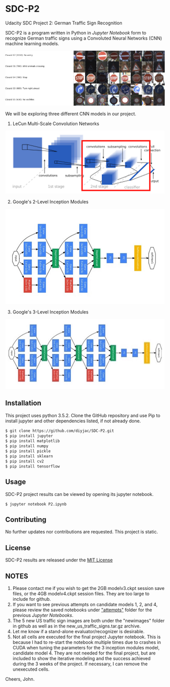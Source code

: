 # SDC-P2
Udacity SDC Project 2: German Traffic Sign Recognition

SDC-P2 is a program written in Python in *Jupyter Notebook* form to recognize German traffic signs using a Convoluted Neural Networks (CNN) machine learning models.

![German Traffic Signs](./german-traffic-signs.png)

We will be exploring three different CNN models in our project.

1. LeCun Multi-Scale Convolution Networks

![LeCun Multi-Scale CNN](./model2.png)

2. Google's 2-Level Inception Modules

![Google's 2-Level Inception Module CNN](./inception2-model.jpg)

3. Google's 3-Level Inception Modules

![Google's 3-Level Inception Module CNN](./inception3-model.jpg)

## Installation

This project uses python 3.5.2. Clone the GitHub repository and use Pip to install jupyter and other dependencies listed, if not already done.

```
$ git clone https://github.com/diyjac/SDC-P2.git
$ pip install jupyter
$ pip install matplotlib
$ pip install numpy
$ pip install pickle
$ pip install sklearn
$ pip install cv2
$ pip install tensorflow
```

## Usage

SDC-P2 project results can be viewed by opening its jupyter notebook.

```
$ jupyter notebook P2.ipynb
```

## Contributing

No further updates nor contributions are requested.  This project is static.

## License

SDC-P2 results are released under the [MIT License](./LICENSE)

## NOTES
1. Please contact me if you wish to get the 2GB modelv3.ckpt session save files, or the 4GB modelv4.ckpt session files.  They are too large to include for github.
2. If you want to see previous attempts on candidate models 1, 2, and 4, please review the saved notebooks under ["attempts"](./attempts) folder for the previous *Jupyter Notebooks*.
3. The 5 new US traffic sign images are both under the "newimages" folder in github as well as in the new_us_traffic_signs.tar.gz archive.
4. Let me know if a stand-alone evaluator/recognizer is desirable.
5. Not all cells are executed for the final project Jupyter notebook.  This is because I had to re-start the notebook multiple times due to crashes in CUDA when tuning the parameters for the 3 inception modules model, candidate model 4.  They are not needed for the final project, but are included to show the iterative modeling and the success achieved during the 3 weeks of the project.  If necessary, I can remove the unexecuted cells.

Cheers,
John.
